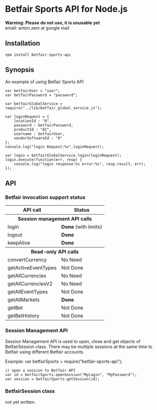 Betfair Sports API for Node.js
===========================

**Warning: Please do not use, it is unusable yet**<br>
email: anton.zem at google mail

Installation
------------

    npm install betfair-sports-api
    

Synopsis
--------

An example of using Betfair Sports API
        
    var betfairUser = "user";
    var betfairPassword = "password";
    
    var betfairGlobalService = require("../lib/betfair_global_service.js");
    
    var loginRequest = {
        locationId : "0",
        password : betfairPassword,
        productId : "82",
        username : betfairUser,
        vendorSoftwareId : "0"
    };
    console.log("login Request:%s",loginRequest);
    
    var login = betfairGlobalService.login(loginRequest);
    login.execute(function(err, resp) {
        console.log("login response:%s error:%s", resp.result, err);
    });
    

API
---

### Betfair invocation support status ###

<table cellspacing=1 cellpadding=1 border=0>
    <tr><th>API call</th><th>Status</th></tr>
    <tr><th colspan=2>Session management API calls</th></tr>
    <tr><td>login</td><td><b>Done</b> (with limits)</td></tr>
    <tr><td>logout</td><td><b>Done</b></td></tr>
    <tr><td>keepAlive</td><td><b>Done</b></td></tr>
    <tr><th colspan=2>Read-only API calls</th></tr>
    <tr><td>convertCurrency</td><td>No Need</td></tr>
    <tr><td>getActiveEventTypes</td><td>Not Done</td></tr>
    <tr><td>getAllCurrencies</td><td>No Need</td></tr>
    <tr><td>getAllCurrenciesV2</td><td>No Need</td></tr>
    <tr><td>getAllEventTypes</td><td>Not Done</td></tr>
    <tr><td>getAllMarkets</td><td><b>Done</b></td></tr>
    <tr><td>getBet</td><td>Not Done</td></tr>
    <tr><td>getBetHistory</td><td>Not Done</td></tr>
</table>

### Session Management API ###

Session Management API is used to open, close and get objects of BetfairSession class. 
There may be multiple sessions at the same time to Betfair using different Betfair accounts. 


Example:
    var betfairSports = require("betfair-sports-api");
    
    // open a session to Betfair API
    var id = betfairSports.openSession("MyLogin", "MyPassword");
    var session = betfairSports.getSession(id);
    
### BetfairSession class ###

not yet written.

    




